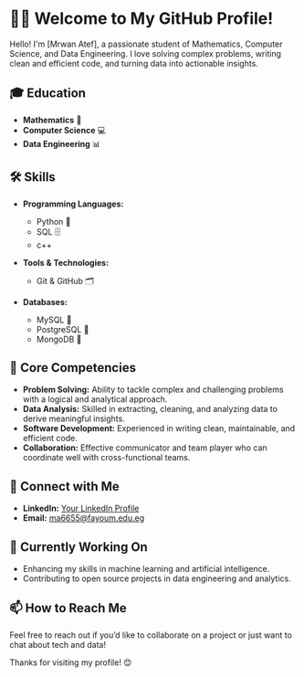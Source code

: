 # 👨‍💻 Welcome to My GitHub Profile!

Hello! I'm [Mrwan Atef], a passionate student of Mathematics, Computer Science, and Data Engineering. I love solving complex problems, writing clean and efficient code, and turning data into actionable insights. 

## 🎓 Education
- **Mathematics** 🧮
- **Computer Science** 💻
- **Data Engineering** 📊

## 🛠️ Skills
- **Programming Languages:**
  - Python 🐍
  - SQL 🗄️
  - c++

- **Tools & Technologies:**
  - Git & GitHub 🗂️
  
- **Databases:**
  - MySQL 🐬
  - PostgreSQL 🐘
  - MongoDB 🍃

## 🌟 Core Competencies
- **Problem Solving:** Ability to tackle complex and challenging problems with a logical and analytical approach.
- **Data Analysis:** Skilled in extracting, cleaning, and analyzing data to derive meaningful insights.
- **Software Development:** Experienced in writing clean, maintainable, and efficient code.
- **Collaboration:** Effective communicator and team player who can coordinate well with cross-functional teams.

<!--## 📈 Projects
Here are some of the projects I’ve worked on:

1. **Project Name 1:** A brief description of the project. [GitHub Link](https://github.com/yourusername/project1)
2. **Project Name 2:** A brief description of the project. [GitHub Link](https://github.com/yourusername/project2)
3. **Project Name 3:** A brief description of the project. [GitHub Link](https://github.com/yourusername/project3)-->

## 🤝 Connect with Me
- **LinkedIn:** [Your LinkedIn Profile](https://www.linkedin.com/feed/)
- **Email:** ma6655@fayoum.edu.eg


## 🔭 Currently Working On
- Enhancing my skills in machine learning and artificial intelligence.
- Contributing to open source projects in data engineering and analytics.

## 📫 How to Reach Me
Feel free to reach out if you’d like to collaborate on a project or just want to chat about tech and data!

Thanks for visiting my profile! 😊

























<!--
**Mrwan-Atef/Mrwan-Atef** is a ✨ _special_ ✨ repository because its `README.md` (this file) appears on your GitHub profile.

Here are some ideas to get you started:

- 🔭 I’m currently working on ...
- 🌱 I’m currently learning ...
- 👯 I’m looking to collaborate on ...
- 🤔 I’m looking for help with ...
- 💬 Ask me about ...
- 📫 How to reach me: ...
- 😄 Pronouns: ...
- ⚡ Fun fact: ...
-->
